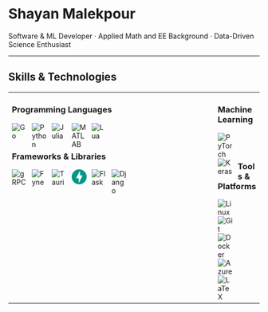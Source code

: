 # Shayan Malekpour

Software & ML Developer · Applied Math and EE Background · Data-Driven Science Enthusiast

---

## Skills & Technologies

<table>
<tr>
<td width="100%" valign="top">

### Programming Languages  
<img align="left" alt="Go" width="30px" style="padding-right:10px;" src="https://cdn.jsdelivr.net/gh/devicons/devicon/icons/go/go-original.svg" />
<img align="left" alt="Python" width="30px" style="padding-right:10px;" src="https://cdn.jsdelivr.net/gh/devicons/devicon/icons/python/python-original.svg" />
<img align="left" alt="Julia" width="30px" style="padding-right:10px;" src="https://cdn.jsdelivr.net/gh/devicons/devicon/icons/julia/julia-original.svg" />
<img align="left" alt="MATLAB" width="30px" style="padding-right:10px;" src="https://cdn.jsdelivr.net/gh/devicons/devicon/icons/matlab/matlab-original.svg" />
<img align="left" alt="Lua" width="30px" style="padding-right:10px;" src="https://cdn.jsdelivr.net/gh/devicons/devicon/icons/lua/lua-original.svg" />
<br><br>

### Frameworks & Libraries  
<img align="left" alt="gRPC" width="30px" style="padding-right:10px;" src="https://cdn.jsdelivr.net/gh/devicons/devicon@latest/icons/grpc/grpc-original.svg" />
<img align="left" alt="Fyne" width="30px" style="padding-right:10px;" src="https://fyne.io/img/transparent.png" />
<img align="left" alt="Tauri" width="30px" style="padding-right:10px;" src="https://cdn.jsdelivr.net/gh/devicons/devicon@latest/icons/tauri/tauri-original-wordmark.svg" />
<img align="left" alt="FastAPI" width="30px" style="padding-right:10px;" src="https://raw.githubusercontent.com/devicons/devicon/master/icons/fastapi/fastapi-original.svg" />
<img align="left" alt="Flask" width="30px" style="padding-right:10px;" src="https://cdn.jsdelivr.net/gh/devicons/devicon/icons/flask/flask-original.svg" />
<img align="left" alt="Django" width="30px" style="padding-right:10px;" src="https://cdn.jsdelivr.net/gh/devicons/devicon/icons/django/django-plain.svg" />
<br><br>

</td>
<td width="50%" valign="top">

### Machine Learning
<img align="left" alt="PyTorch" width="30px" style="padding-right:10px;" src="https://cdn.jsdelivr.net/gh/devicons/devicon/icons/pytorch/pytorch-original.svg" />
<img align="left" alt="Keras" width="30px" style="padding-right:10px;" src="https://cdn.jsdelivr.net/gh/devicons/devicon/icons/keras/keras-original.svg" />
<br><br>

### Tools & Platforms  
<img align="left" alt="Linux" width="30px" style="padding-right:10px;" src="https://cdn.jsdelivr.net/gh/devicons/devicon/icons/linux/linux-original.svg" />
<img align="left" alt="Git" width="30px" style="padding-right:10px;" src="https://cdn.jsdelivr.net/gh/devicons/devicon/icons/git/git-original.svg" />
<img align="left" alt="Docker" width="30px" style="padding-right:10px;" src="https://cdn.jsdelivr.net/gh/devicons/devicon/icons/docker/docker-original.svg" />
<img align="left" alt="Azure" width="30px" style="padding-right:10px;" src="https://cdn.jsdelivr.net/gh/devicons/devicon/icons/azure/azure-original.svg" />
<img align="left" alt="LaTeX" width="30px" style="padding-right:10px;" src="https://upload.wikimedia.org/wikipedia/commons/9/92/LaTeX_logo.svg" />
<br><br>

</td>
</tr>
</table>
